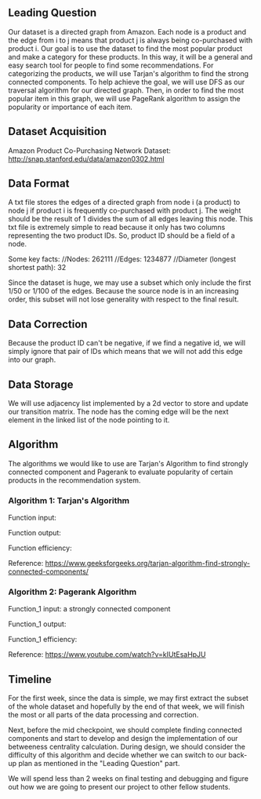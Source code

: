 ## Leading Question 
Our dataset is a directed graph from Amazon. Each node is a product and the edge from i to j means that product j is always being co-purchased with product i. Our goal is to use the dataset to find the most popular product and make a category for these products. In this way, it will be a general and easy search tool for people to find some recommendations. For categorizing the products, we will use Tarjan's algorithm to find the strong connected components. To help achieve the goal, we will use DFS as our traversal algorithm for our directed graph. Then, in order to find the most popular item in this graph, we will use PageRank algorithm to assign the popularity or importance of each item. 

## Dataset Acquisition
Amazon Product Co-Purchasing Network Dataset: http://snap.stanford.edu/data/amazon0302.html

## Data Format
A txt file stores the edges of a directed graph from node i (a product) to node j if product i is frequently co-purchased with product j. The weight should be the result of 1 divides the sum of all edges leaving this node. This txt file is extremely simple to read because it only has two columns representing the two product IDs. So, product ID should be a field of a node. 

Some key facts:
//Nodes: 262111
//Edges: 1234877
//Diameter (longest shortest path): 32

Since the dataset is huge, we may use a subset which only include the first 1/50 or 1/100 of the edges. Because the source node is in an increasing order, this subset will not lose generality with respect to the final result.  

## Data Correction
Because the product ID can't be negative, if we find a negative id, we will simply ignore that pair of IDs which means that we will not add this edge into our graph.

## Data Storage
We will use adjacency list implemented by a 2d vector to store and update our transition matrix. The node has the coming edge will be the next element in the linked list of the node pointing to it.

## Algorithm 

The algorithms we would like to use are Tarjan's Algorithm to find strongly connected component and Pagerank to evaluate popularity of certain products in the recommendation system.

### Algorithm 1: Tarjan's Algorithm
Function input: 

Function output: 

Function efficiency: 

Reference:
https://www.geeksforgeeks.org/tarjan-algorithm-find-strongly-connected-components/

### Algorithm 2: Pagerank Algorithm
Function_1 input: a strongly connected component

Function_1 output: 

Function_1 efficiency: 

Reference:
https://www.youtube.com/watch?v=kIUtEsaHpJU

## Timeline
For the first week, since the data is simple, we may first extract the subset of the whole dataset and hopefully by the end of that week, we will finish the most or all parts of the data processing and correction. 

Next, before the mid checkpoint, we should complete finding connected components and start to develop and design the implementation of our betweeness centrality calculation. During design, we should consider the difficulty of this algorithm and decide whether we can switch to our back-up plan as mentioned in the "Leading Question" part.

We will spend less than 2 weeks on final testing and debugging and figure out how we are going to present our project to other fellow students.
